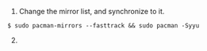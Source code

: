 1. Change the mirror list, and synchronize to it.

```
$ sudo pacman-mirrors --fasttrack && sudo pacman -Syyu
```

2. 
